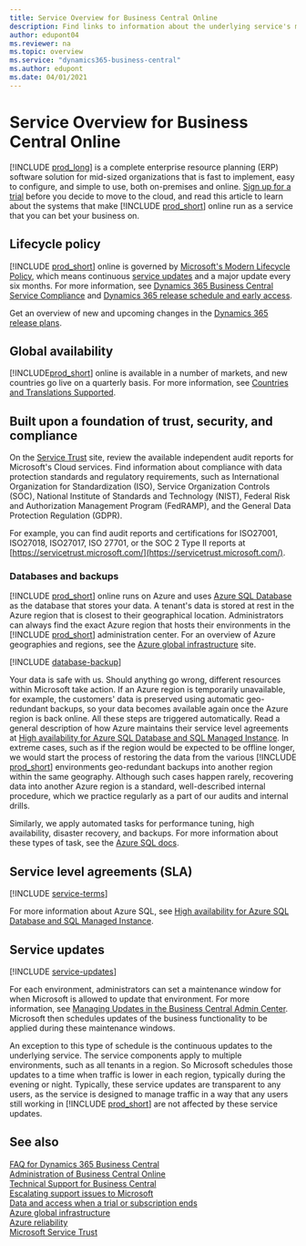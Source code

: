 ```yaml
---
title: Service Overview for Business Central Online
description: Find links to information about the underlying service's maintenance schedule, and the systems that make Business Central online a reliable platform to run your business on.
author: edupont04
ms.reviewer: na
ms.topic: overview
ms.service: "dynamics365-business-central"
ms.author: edupont
ms.date: 04/01/2021
---
```


# Service Overview for Business Central Online

[!INCLUDE [prod_long](includes/prod_long.md)] is a complete enterprise resource planning (ERP) software solution for mid-sized organizations that is fast to implement, easy to configure, and simple to use, both on-premises and online. [Sign up for a trial](/dynamics365/business-central/across-preview) before you decide to move to the cloud, and read this article to learn about the systems that make [!INCLUDE [prod_short](includes/prod_short.md)] online run as a service that you can bet your business on.  

## Lifecycle policy

[!INCLUDE [prod_short](includes/prod_short.md)] online is governed by [Microsoft's Modern Lifecycle Policy](https://support.microsoft.com/help/30881), which means continuous [service updates](#service-updates) and a major update every six months. For more information, see [Dynamics 365 Business Central Service Compliance](/dynamics365/business-central/compliance/compliance-service-compliance) and [Dynamics 365 release schedule and early access](/dynamics365/get-started/release-schedule).  

Get an overview of new and upcoming changes in the [Dynamics 365 release plans](/dynamics365/release-plans/).  

## Global availability

[!INCLUDE[prod_short](includes/prod_short.md)] online is available in a number of markets, and new countries go live on a quarterly basis. For more information, see [Countries and Translations Supported](compliance/apptest-countries-and-translations.md).  

## Built upon a foundation of trust, security, and compliance

On the [Service Trust](https://servicetrust.microsoft.com/) site, review the available independent audit reports for Microsoft's Cloud services. Find information about compliance with data protection standards and regulatory requirements, such as International Organization for Standardization (ISO), Service Organization Controls (SOC), National Institute of Standards and Technology (NIST), Federal Risk and Authorization Management Program (FedRAMP), and the General Data Protection Regulation (GDPR).  

For example, you can find audit reports and certifications for ISO27001, ISO27018, ISO27017, ISO 27701, or the SOC 2 Type II reports at [https://servicetrust.microsoft.com/](https://servicetrust.microsoft.com/).  

### Databases and backups

[!INCLUDE [prod_short](includes/prod_short.md)] online runs on Azure and uses [Azure SQL Database](/azure/azure-sql/azure-sql-iaas-vs-paas-what-is-overview) as the database that stores your data. A tenant's data is stored at rest in the Azure region that is closest to their geographical location. Administrators can always find the exact Azure region that hosts their environments in the [!INCLUDE [prod_short](includes/prod_short.md)] administration center. For an overview of Azure geographies and regions, see the [Azure global infrastructure](https://azure.microsoft.com/global-infrastructure) site.  

[!INCLUDE [database-backup](includes/database-backup.md)]

Your data is safe with us. Should anything go wrong, different resources within Microsoft take action. If an Azure region is temporarily unavailable, for example, the customers' data is preserved using automatic geo-redundant backups, so your data becomes available again once the Azure region is back online. All these steps are triggered automatically. Read a general description of how Azure maintains their service level agreements at [High availability for Azure SQL Database and SQL Managed Instance](/azure/azure-sql/database/high-availability-sla). In extreme cases, such as if the region would be expected to be offline longer, we would start the process of restoring the data from the various [!INCLUDE [prod_short](includes/prod_short.md)] environments geo-redundant backups into another region within the same geography. Although such cases happen rarely, recovering data into another Azure region is a standard, well-described internal procedure, which we practice regularly as a part of our audits and internal drills.  

Similarly, we apply automated tasks for performance tuning, high availability, disaster recovery, and backups. For more information about these types of task, see the [Azure SQL docs](/azure/azure-sql/azure-sql-iaas-vs-paas-what-is-overview).  

## Service level agreements (SLA)

[!INCLUDE [service-terms](includes/service-terms.md)]

For more information about Azure SQL, see [High availability for Azure SQL Database and SQL Managed Instance](/azure/azure-sql/database/high-availability-sla).  

## Service updates

[!INCLUDE [service-updates](includes/service-updates.md)]

For each environment, administrators can set a maintenance window for when Microsoft is allowed to update that environment. For more information, see [Managing Updates in the Business Central Admin Center](administration/tenant-admin-center-update-management.md). Microsoft then schedules updates of the business functionality to be applied during these maintenance windows.  

An exception to this type of schedule is the continuous updates to the underlying service. The service components apply to multiple environments, such as all tenants in a region. So Microsoft schedules those updates to a time when traffic is lower in each region, typically during the evening or night. Typically, these service updates are transparent to any users, as the service is designed to manage traffic in a way that any users still working in [!INCLUDE [prod_short](includes/prod_short.md)] are not affected by these service updates.  

## See also

[FAQ for Dynamics 365 Business Central](faq.yml)  
[Administration of Business Central Online](administration/tenant-administration.md)  
[Technical Support for Business Central](technical-support.md)  
[Escalating support issues to Microsoft](administration/manage-technical-support.md#escalating-support-issues-to-microsoft)  
[Data and access when a trial or subscription ends](administration/tenant-administration.md#expire)  
[Azure global infrastructure](https://azure.microsoft.com/global-infrastructure)  
[Azure reliability](https://azure.microsoft.com/features/reliability/)  
[Microsoft Service Trust](https://servicetrust.microsoft.com/)  
